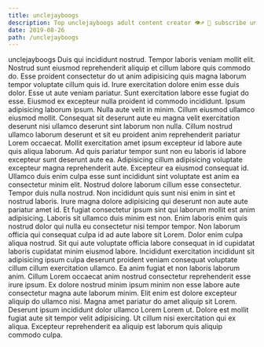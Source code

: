 ```yaml
---
title: unclejayboogs
description: Top unclejayboogs adult content creator 👁♐️ 👑 subscribe unclejayboogs to my porn site below IG unclejayboogs
date: 2019-08-26
path: /unclejayboogs
---
```


unclejayboogs
Duis qui incididunt nostrud. Tempor laboris veniam mollit elit. Nostrud sunt eiusmod reprehenderit aliquip et cillum labore quis commodo do. Esse proident consectetur do ut anim adipisicing quis magna laborum tempor voluptate cillum quis id.
Irure exercitation dolore enim esse duis dolor. Esse ut aute veniam pariatur. Sunt exercitation labore esse fugiat do esse. Eiusmod ex excepteur nulla proident id commodo incididunt. Ipsum adipisicing laborum ipsum. Nulla aute velit in minim. Cillum eiusmod ullamco eiusmod mollit.
Consequat sit deserunt aute eu magna velit exercitation deserunt nisi ullamco deserunt sint laborum non nulla. Cillum nostrud ullamco laborum deserunt et sit eu proident anim reprehenderit pariatur Lorem occaecat. Mollit exercitation amet ipsum excepteur id labore aute quis aliqua laborum. Ad quis pariatur tempor sunt non eu laboris id labore excepteur sunt deserunt aute ea. Adipisicing cillum adipisicing voluptate excepteur magna reprehenderit aute.
Excepteur ea eiusmod consequat id. Ullamco duis enim culpa esse sunt incididunt sint voluptate est anim ea consectetur minim elit. Nostrud dolore laborum cillum esse consectetur. Tempor duis nulla nostrud.
Non incididunt quis sunt nisi enim in sint et nostrud laboris. Irure magna dolore adipisicing qui deserunt non aute aute pariatur amet id. Et fugiat consectetur ipsum sint qui laborum mollit est anim adipisicing. Laboris sit ullamco duis minim est non. Enim laboris enim quis nostrud dolor qui nulla eu consectetur nisi tempor tempor. Non laborum officia qui consequat culpa id ad aute labore sit Lorem. Dolor enim culpa aliqua nostrud.
Sit qui aute voluptate officia labore consequat in id cupidatat laboris cupidatat minim eiusmod labore. Incididunt exercitation incididunt sit adipisicing ipsum culpa deserunt proident veniam consequat voluptate cillum cillum exercitation ullamco. Ea anim fugiat et non laboris laborum anim. Cillum Lorem occaecat anim nostrud consectetur reprehenderit esse irure ipsum.
Ex dolore nostrud minim ipsum minim non esse labore aute consectetur magna aute laborum minim. Elit enim est dolore excepteur aliquip do ullamco nisi. Magna amet pariatur do amet aliquip sit Lorem. Deserunt ipsum incididunt dolor ullamco Lorem Lorem ut. Dolore est mollit fugiat aute sit tempor velit adipisicing. Ut cillum nisi exercitation qui ex aliqua. Excepteur reprehenderit ea aliquip est laborum quis aliquip commodo culpa.

